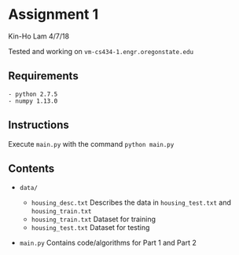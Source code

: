# Assignment 1
Kin-Ho Lam
4/7/18

Tested and working on `vm-cs434-1.engr.oregonstate.edu`

## Requirements
    - python 2.7.5
    - numpy 1.13.0

## Instructions
Execute `main.py` with the command `python main.py`

## Contents
- `data/`
    - `housing_desc.txt`  Describes the data in `housing_test.txt` and `housing_train.txt`
    - `housing_train.txt` Dataset for training
    - `housing_test.txt`  Dataset for testing

- `main.py`               Contains code/algorithms for Part 1 and Part 2